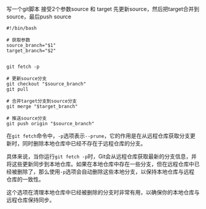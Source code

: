 写一个git脚本 接受2个参数source 和 target 先更新source，然后把target合并到source，最后push source


```
#!/bin/bash

# 获取参数
source_branch="$1"
target_branch="$2"


git fetch -p

# 更新source分支
git checkout "$source_branch"
git pull

# 合并target分支到source分支
git merge "$target_branch"

# 推送source分支
git push origin "$source_branch"
```


在`git fetch`命令中，`-p`选项表示`--prune`，它的作用是在从远程仓库获取分支更新时，同时删除本地仓库中已经不存在于远程仓库的分支。

具体来说，当你运行`git fetch -p`时，Git会从远程仓库获取最新的分支信息，并将这些更新同步到本地仓库。如果在本地仓库中存在一些分支，但在远程仓库中已经被删除了，那么使用`-p`选项会自动删除这些本地分支，以保持本地仓库与远程仓库的一致性。

这个选项在清理本地仓库中已经被删除的分支时非常有用，以确保你的本地仓库与远程仓库保持同步。

